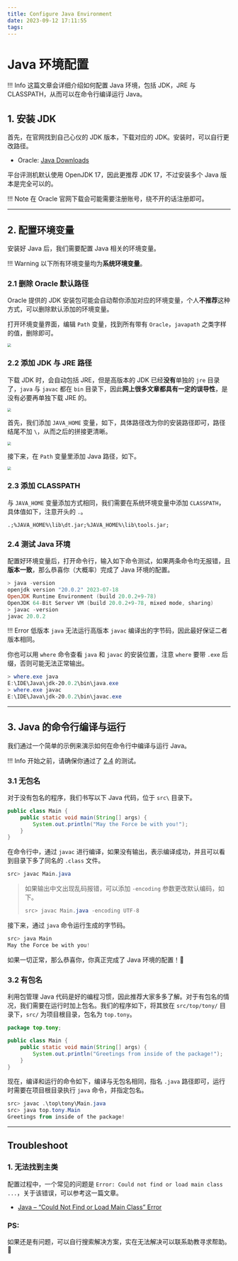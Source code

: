 ```yaml
---
title: Configure Java Environment
date: 2023-09-12 17:11:55
tags:
---
```


# Java 环境配置

!!! Info
这篇文章会详细介绍如何配置 Java 环境，包括 JDK，JRE 与 CLASSPATH，从而可以在命令行编译运行 Java。

## 1. 安装 JDK

首先，在官网找到自己心仪的 JDK 版本，下载对应的 JDK。安装时，可以自行更改路径。

- Oracle: [Java Downloads](https://www.oracle.com/java/technologies/downloads/)

平台评测机默认使用 OpenJDK 17，因此更推荐 JDK 17，不过安装多个 Java 版本是完全可以的。

!!! Note
在 Oracle 官网下载会可能需要注册账号，绕不开的话注册即可。

---

## 2. 配置环境变量

安装好 Java 后，我们需要配置 Java 相关的环境变量。

!!! Warning
以下所有环境变量均为**系统环境变量**。

### 2.1 删除 Oracle 默认路径

Oracle 提供的 JDK 安装包可能会自动帮你添加对应的环境变量，个人**不推荐**这种方式，可以删除默认添加的环境变量。

打开环境变量界面，编辑 `Path` 变量，找到所有带有 `Oracle`，`javapath` 之类字样的值，删除即可。

<img src="Configure-Java-Environment/oop-java-00.png" style="zoom:50%;" />

### 2.2 添加 JDK 与 JRE 路径

下载 JDK 时，会自动包括 JRE，但是高版本的 JDK 已经**没有**单独的 `jre` 目录了，`java` 与 `javac` 都在 `bin` 目录下，因此**网上很多文章都具有一定的误导性**，是没有必要再单独下载 JRE 的。

<img src="Configure-Java-Environment/oop-java-01.png" style="zoom:50%;" />

首先，我们添加 `JAVA_HOME` 变量，如下，具体路径改为你的安装路径即可，路径结尾不加 `\`，从而之后的拼接更清晰。

<img src="Configure-Java-Environment/oop-java-02.png" style="zoom:50%;" />

接下来，在 `Path` 变量里添加 Java 路径，如下。

<img src="Configure-Java-Environment/oop-java-03.png" style="zoom:50%;" />

### 2.3 添加 CLASSPATH

与 `JAVA_HOME` 变量添加方式相同，我们需要在系统环境变量中添加 `CLASSPATH`，具体值如下，注意开头的 `.`。

```
.;%JAVA_HOME%\lib\dt.jar;%JAVA_HOME%\lib\tools.jar;
```

### 2.4 测试 Java 环境

配置好环境变量后，打开命令行，输入如下命令测试，如果两条命令均无报错，且**版本一致**，那么恭喜你（大概率）完成了 Java 环境的配置。

```powershell
> java -version
openjdk version "20.0.2" 2023-07-18
OpenJDK Runtime Environment (build 20.0.2+9-78)
OpenJDK 64-Bit Server VM (build 20.0.2+9-78, mixed mode, sharing)
> javac -version
javac 20.0.2
```

!!! Error
低版本 `java` 无法运行高版本 `javac` 编译出的字节码，因此最好保证二者版本相同。

你也可以用 `where` 命令查看 `java` 和 `javac` 的安装位置，注意 `where` 要带 `.exe` 后缀，否则可能无法正常输出。

```powershell
> where.exe java
E:\IDE\Java\jdk-20.0.2\bin\java.exe
> where.exe javac
E:\IDE\Java\jdk-20.0.2\bin\javac.exe
```

---

## 3. Java 的命令行编译与运行

我们通过一个简单的示例来演示如何在命令行中编译与运行 Java。

!!! Info
开始之前，请确保你通过了 [2.4](#2-4-测试-Java-环境) 的测试。

### 3.1 无包名

对于没有包名的程序，我们书写以下 Java 代码，位于 `src\` 目录下。

```java
public class Main {
	public static void main(String[] args) {
		System.out.println("May the Force be with you!");
	}
}
```

在命令行中，通过 `javac` 进行编译，如果没有输出，表示编译成功，并且可以看到目录下多了同名的 `.class` 文件。

```powershell
src> javac Main.java
```

> 如果输出中文出现乱码报错，可以添加 `-encoding` 参数更改默认编码，如下。
>
> ```powershell
> src> javac Main.java -encoding UTF-8
> ```

接下来，通过 `java` 命令运行生成的字节码。

```powershell
src> java Main
May the Force be with you!
```

如果一切正常，那么恭喜你，你真正完成了 Java 环境的配置！🥳

### 3.2 有包名

利用包管理 Java 代码是好的编程习惯，因此推荐大家多多了解。对于有包名的情况，我们需要在运行时加上包名。我们的程序如下，将其放在 `src/top/tony/` 目录下，`src/` 为项目根目录，包名为 `top.tony`。

```java
package top.tony;

public class Main {
	public static void main(String[] args) {
		System.out.println("Greetings from inside of the package!");
	}
}
```

现在，编译和运行的命令如下，编译与无包名相同，指名 `.java` 路径即可，运行时需要在项目根目录执行 `java` 命令，并指定包名。

```powershell
src> javac .\top\tony\Main.java
src> java top.tony.Main
Greetings from inside of the package!
```

---

## Troubleshoot

### 1. 无法找到主类

配置过程中，一个常见的问题是 `Error: Could not find or load main class ...`，关于该错误，可以参考这一篇文章。

- [Java – “Could Not Find or Load Main Class” Error](https://www.baeldung.com/java-could-not-find-load-main-class)

### PS:

如果还是有问题，可以自行搜索解决方案，实在无法解决可以联系助教寻求帮助。🫡
